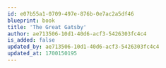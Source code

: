 ```yaml
---
id: e07b55a1-0709-497e-876b-0e7ac2a5df46
blueprint: book
title: 'The Great Gatsby'
author: ae713506-10d1-40d6-acf3-5426303fc4c4
is_added: false
updated_by: ae713506-10d1-40d6-acf3-5426303fc4c4
updated_at: 1700150195
---
```

